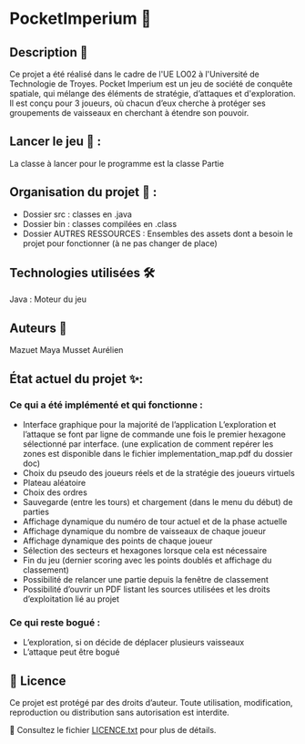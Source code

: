 # PocketImperium 🚀

## Description 📌
Ce projet a été réalisé dans le cadre de l'UE LO02 à l'Université de Technologie de Troyes.
Pocket Imperium est un jeu de société de conquête spatiale, qui mélange des éléments de stratégie, d’attaques et d'exploration. Il est conçu pour 3 joueurs, où chacun d’eux cherche à protéger ses groupements de vaisseaux en cherchant à étendre son pouvoir.

## Lancer le jeu 🏁 :
La classe à lancer pour le programme est la classe Partie

## Organisation du projet 🎯 :
- Dossier src : classes en .java
- Dossier bin : classes compilées en .class
- Dossier AUTRES RESSOURCES : Ensembles des assets dont a besoin le projet pour fonctionner (à ne pas changer de place)

## Technologies utilisées 🛠
Java : Moteur du jeu

## Auteurs 👥
Mazuet Maya
Musset Aurélien

## État actuel du projet ✨:
### Ce qui a été implémenté et qui fonctionne :
- Interface graphique pour la majorité de l’application
    L’exploration et l’attaque se font par ligne de commande une fois le premier hexagone sélectionné par interface. (une explication de comment repérer les zones est disponible dans le fichier implementation_map.pdf du dossier doc)
- Choix du pseudo des joueurs réels et de la stratégie des joueurs virtuels
- Plateau aléatoire
- Choix des ordres
- Sauvegarde (entre les tours) et chargement (dans le menu du début) de parties
- Affichage dynamique du numéro de tour actuel et de la phase actuelle
- Affichage dynamique du nombre de vaisseaux de chaque joueur
- Affichage dynamique des points de chaque joueur
- Sélection des secteurs et hexagones lorsque cela est nécessaire
- Fin du jeu (dernier scoring avec les points doublés et affichage du classement)
- Possibilité de relancer une partie depuis la fenêtre de classement
- Possibilité d’ouvrir un PDF listant les sources utilisées et les droits d’exploitation lié au projet

### Ce qui reste bogué :
- L’exploration, si on décide de déplacer plusieurs vaisseaux
- L’attaque peut être bogué

## 📜 Licence  
Ce projet est protégé par des droits d’auteur. Toute utilisation, modification, reproduction ou distribution sans autorisation est interdite.  

🔗 Consultez le fichier [LICENCE.txt](LICENCE.txt) pour plus de détails.  

